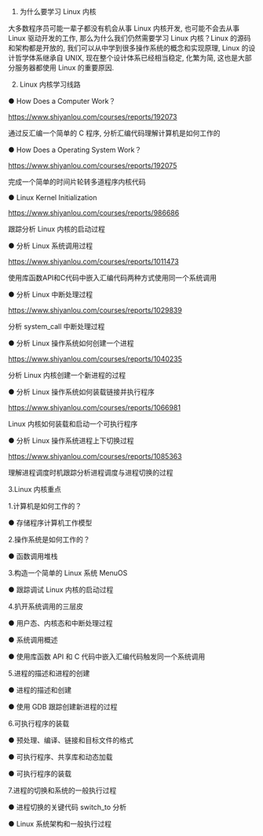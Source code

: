 1. 为什么要学习 Linux 内核

大多数程序员可能一辈子都没有机会从事 Linux 内核开发, 也可能不会去从事 Linux 驱动开发的工作, 那么为什么我们仍然需要学习 Linux 内核？Linux 的源码和架构都是开放的, 我们可以从中学到很多操作系统的概念和实现原理, Linux 的设计哲学体系继承自 UNIX, 现在整个设计体系已经相当稳定, 化繁为简, 这也是大部分服务器都使用 Linux 的重要原因. 

2. Linux 内核学习线路

  ● How Does a Computer Work？

https://www.shiyanlou.com/courses/reports/192073
  
通过反汇编一个简单的 C 程序, 分析汇编代码理解计算机是如何工作的

  ● How Does a Operating System Work？
  
https://www.shiyanlou.com/courses/reports/192075
  
完成一个简单的时间片轮转多道程序内核代码

  ● Linux Kernel Initialization
  
https://www.shiyanlou.com/courses/reports/986686  
  
跟踪分析 Linux 内核的启动过程

  ● 分析 Linux 系统调用过程
  
https://www.shiyanlou.com/courses/reports/1011473  
  
使用库函数API和C代码中嵌入汇编代码两种方式使用同一个系统调用

  ● 分析 Linux 中断处理过程
  
https://www.shiyanlou.com/courses/reports/1029839  
  
分析 system_call 中断处理过程

  ● 分析 Linux 操作系统如何创建一个进程
  
https://www.shiyanlou.com/courses/reports/1040235  
  
分析 Linux 内核创建一个新进程的过程

  ● 分析 Linux 操作系统如何装载链接并执行程序
  
https://www.shiyanlou.com/courses/reports/1066981  
  
Linux 内核如何装载和启动一个可执行程序

  ● 分析 Linux 操作系统进程上下切换过程
  
https://www.shiyanlou.com/courses/reports/1085363 
  
理解进程调度时机跟踪分析进程调度与进程切换的过程

3.Linux 内核重点

1.计算机是如何工作的？

  ● 存储程序计算机工作模型
  
2.操作系统是如何工作的？

  ● 函数调用堆栈
  
3.构造一个简单的 Linux 系统 MenuOS

  ● 跟踪调试 Linux 内核的启动过程
  
4.扒开系统调用的三层皮
  
  ● 用户态、内核态和中断处理过程
  
  ● 系统调用概述
  
  ● 使用库函数 API 和 C 代码中嵌入汇编代码触发同一个系统调用

5.进程的描述和进程的创建

  ● 进程的描述和创建

  ● 使用 GDB 跟踪创建新进程的过程

6.可执行程序的装载

  ● 预处理、编译、链接和目标文件的格式

  ● 可执行程序、共享库和动态加载

  ● 可执行程序的装载

7.进程的切换和系统的一般执行过程

  ● 进程切换的关键代码 switch_to 分析

  ● Linux 系统架构和一般执行过程
